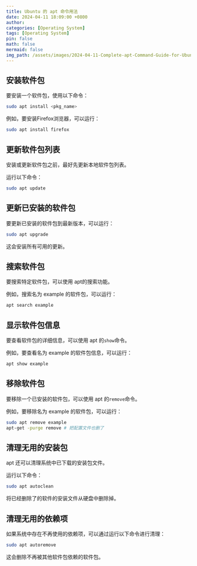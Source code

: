 ```yaml
---
title: Ubuntu 的 apt 命令用法
date: 2024-04-11 18:09:00 +0800
author: 
categories: [Operating System]
tags: [Operating System]
pin: false
math: false
mermaid: false
img_path: /assets/images/2024-04-11-Complete-apt-Command-Guide-for-Ubuntu
---
```


## 安装软件包
要安装一个软件包，使用以下命令：

```bash
sudo apt install <pkg_name>
```

例如，要安装Firefox浏览器，可以运行：

```bash
sudo apt install firefox
```

## 更新软件包列表

安装或更新软件包之前，最好先更新本地软件包列表。

运行以下命令：

```bash
sudo apt update
```

## 更新已安装的软件包

要更新已安装的软件包到最新版本，可以运行：

```bash
sudo apt upgrade
```

这会安装所有可用的更新。

## 搜索软件包

要搜索特定软件包，可以使用 apt的搜索功能。

例如，搜索名为 example 的软件包，可以运行：

```bash
apt search example
```

## 显示软件包信息

要查看软件包的详细信息，可以使用 apt 的`show`命令。

例如，要查看名为 example 的软件包信息，可以运行：

```bash
apt show example
```

## 移除软件包

要移除一个已安装的软件包，可以使用 apt 的`remove`命令。

例如，要移除名为 example 的软件包，可以运行：

```bash
sudo apt remove example
apt-get -purge remove # 把配置文件也删了
```

## 清理无用的安装包

apt 还可以清理系统中已下载的安装包文件。

运行以下命令：

```bash
sudo apt autoclean
```

将已经删除了的软件的安装文件从硬盘中删除掉。

## 清理无用的依赖项

如果系统中存在不再使用的依赖项，可以通过运行以下命令进行清理：

```bash
sudo apt autoremove
```

这会删除不再被其他软件包依赖的软件包。